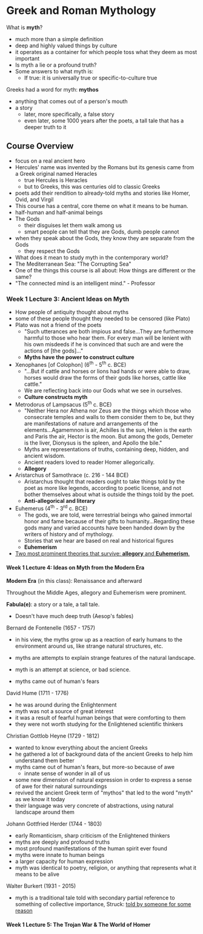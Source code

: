 # Greek and Roman Mythology

What is **myth**?

- much more than a simple definition
- deep and highly valued things by culture
- it operates as a container for which people toss what they deem as most important
- Is myth a lie or a profound truth?
- Some answers to what myth is:
  - If true: it is universally true or specific-to-culture true



Greeks had a word for myth: **mythos**

- anything that comes out of a person's mouth
- a story
  - later, more specifically, a false story
  - even later, some 1000 years after the poets, a tall tale that has a deeper truth to it



## Course Overview

- focus on a real ancient hero
- Hercules' name was invented by the Romans but its genesis came from a Greek original named Heracles
  - true Hercules is Heracles
  - but to Greeks, this was centuries old to classic Greeks
- poets add their rendition to already-told myths and stories like Homer, Ovid, and Virgil
- This course has a central, core theme on what it means to be human.
- half-human and half-animal beings
- The Gods
  - their disguises let them walk among us
  - smart people can tell that they are Gods, dumb people cannot
- when they speak about the Gods, they know they are separate from the Gods
  - they respect the Gods
- What does it mean to study myth in the contemporary world?
- The Mediterranean Sea: "The Corrupting Sea"
- One of the things this course is all about: How things are different or the same?
- "The connected mind is an intelligent mind." - Professor



### Week 1 Lecture 3: Ancient Ideas on Myth

- How people of antiquity thought about myths
- some of these people thought they needed to be censored (like Plato)
- Plato was not a friend of the poets
  - "Such utterances are both impious and false...They are furthermore harmful to those who hear them. For every man will be lenient with his own misdeeds if he is convinced that such are and were the actions of [the gods]..."
  - **Myths have the power to construct culture**
- Xenophanes [of Colophon] (6<sup>th</sup> - 5<sup>th</sup> c. BCE)
  - "...But if cattle and horses or lions had hands or were able to draw, horses would draw the forms of their gods like horses, cattle like cattle."
  - We are reflecting back into our Gods what we see in ourselves.
  - **Culture constructs myth**
- Metrodorus of Lampsacus (5<sup>th</sup> c. BCE)
  - "Neither Hera nor Athena nor Zeus are the things which those who consecrate temples and walls to them consider them to be, but they are manifestations of nature and arrangements of the elements...Agamemnon is air, Achilles is the sun, Helen is the earth and Paris the air, Hector is the moon. But among the gods, Demeter is the liver, Dionysus is the spleen, and Apollo the bile."
  - Myths are representations of truths, containing deep, hidden, and ancient wisdom.
  - Ancient readers loved to reader Homer allegorically.
  - **Allegory**
- Aristarchus of Samothrace (c. 216 - 144 BCE)
  - Aristarchus thought that readers ought to take things told by the poet as more like legends, according to poetic license, and not bother themselves about what is outside the things told by the poet.
  - **Anti-allegorical and literary**
- Euhemerus (4<sup>th</sup> - 3<sup>rd</sup> c. BCE)
  - The gods, we are told, were terrestrial beings who gained immortal honor and fame because of their gifts to humanity...Regarding these gods many and varied accounts have been handed down by the writers of history and of mythology.
  - Stories that we hear are based on real and historical figures
  - **Euhemerism**
- <u>Two most prominent theories that survive: **allegory** and **Euhemerism**.</u>



#### Week 1 Lecture 4: Ideas on Myth from the Modern Era

**Modern Era** (in this class): Renaissance and afterward

Throughout the Middle Ages, allegory and Euhemerism were prominent.

**Fabula(e)**: a story or a tale, a tall tale.

- Doesn't have much deep truth (Aesop's fables)

Bernard de Fontenelle (1657 - 1757)

- in his view, the myths grow up as a reaction of early humans to the environment around us, like strange natural structures, etc.
- myths are attempts to explain strange features of the natural landscape.

- myth is an attempt at science, or bad science.
- myths came out of human's fears

David Hume (1711 - 1776)

- he was around during the Enlightenment
- myth was not a source of great interest
- it was a result of fearful human beings that were comforting to them
- they were not worth studying for the Enlightened scientific thinkers

Christian Gottlob Heyne (1729 - 1812)

- wanted to know everything about the ancient Greeks
- he gathered a lot of background data of the ancient Greeks to help him understand them better
- myths came out of human's fears, but more-so because of awe
  - innate sense of wonder in all of us
- some new dimension of natural expression in order to express a sense of awe for their natural surroundings
- revived the ancient Greek term of "mythos" that led to the word "myth" as we know it today
- their language was very concrete of abstractions, using natural landscape around them

Johann Gottfried Herder (1744 - 1803)

- early Romanticism, sharp criticism of the Enlightened thinkers
- myths are deeply and profound truths
- most profound manifestations of the human spirit ever found
- myths were innate to human beings
- a larger capacity for human expression
- myth was identical to poetry, religion, or anything that represents what it means to be alive

Walter Burkert (1931 - 2015)

- myth is a traditional tale told with secondary partial reference to something of collective importance, Struck: <u>told by someone for some reason</u>



#### Week 1 Lecture 5: The Trojan War & The World of Homer


